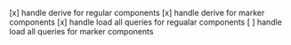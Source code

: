 
[x] handle derive for regular components
[x] handle derive for marker components
[x] handle load all queries for regualar components
[ ] handle load all queries for marker components